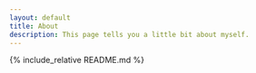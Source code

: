 ```yaml
---
layout: default
title: About
description: This page tells you a little bit about myself.
---
```


<style type="text/css">
    p > a {
        text-decoration: none;
    }
</style>

{% include_relative README.md %}